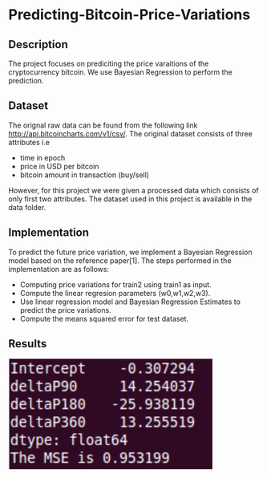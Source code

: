 # Predicting-Bitcoin-Price-Variations

## Description
The project focuses on prediciting the price varaitions of the cryptocurrency bitcoin. We use Bayesian Regression to perform the prediction.

## Dataset

The orignal raw data can be found from the following link http://api.bitcoincharts.com/v1/csv/. The original dataset consists of three attributes i.e 
* time in epoch
* price in USD per bitcoin
* bitcoin amount in transaction (buy/sell)

However, for this project we were given a processed data which consists of only first two attributes. The dataset used in this project is available in the data folder.

## Implementation

To predict the future price variation, we implement a Bayesian Regression model based on the reference paper[1]. The steps performed in the implementation are as follows:
* Computing price variations for train2 using train1 as input.
* Compute the linear regresion parameters (w0,w1,w2,w3).
* Use linear regression model and Bayesian Regression Estimates to predict the price variations.
* Compute the means squared error for test dataset.

## Results
![alt text](https://github.com/kdave97/Predicting-Bitcoin-Price-Variations/blob/master/results.JPG)


